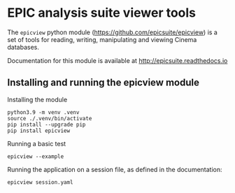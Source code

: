 # EPIC analysis suite viewer tools 

The `epicview` python module (https://github.com/epicsuite/epicview) is a set of tools for reading, writing, manipulating and viewing Cinema databases. 

Documentation for this module is available at http://epicsuite.readthedocs.io

## Installing and running the epicview module

Installing the module
```
python3.9 -m venv .venv
source ./.venv/bin/activate
pip install --upgrade pip
pip install epicview 
```

Running a basic test
```
epicview --example
```

Running the application on a session file, as defined in the documentation:
```
epicview session.yaml
```
